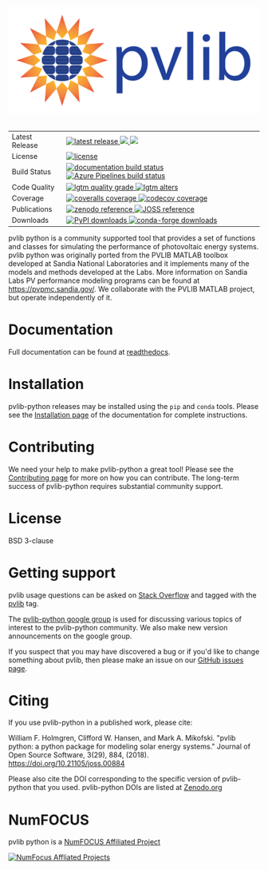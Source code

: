 <img src="docs/sphinx/source/_images/pvlib_logo_horiz.png" width="600">

<table>
<tr>
  <td>Latest Release</td>
  <td>
    <a href="https://pypi.org/project/pvlib/">
    <img src="https://img.shields.io/pypi/v/pvlib.svg" alt="latest release" />
    </a>
    <a href="https://anaconda.org/conda-forge/pvlib-python">
    <img src="https://anaconda.org/conda-forge/pvlib-python/badges/version.svg" />
    </a>
    <a href="https://anaconda.org/conda-forge/pvlib-python">
    <img src="https://anaconda.org/conda-forge/pvlib-python/badges/latest_release_date.svg" />
    </a>
</tr>
<tr>
  <td>License</td>
  <td>
    <a href="https://github.com/pvlib/pvlib-python/blob/master/LICENSE">
    <img src="https://img.shields.io/pypi/l/pvlib.svg" alt="license" />
    </a>
</td>
</tr>
<tr>
  <td>Build Status</td>
  <td>
    <a href="http://pvlib-python.readthedocs.org/en/stable/">
    <img src="https://readthedocs.org/projects/pvlib-python/badge/?version=stable" alt="documentation build status" />
    </a>
    <a href="https://dev.azure.com/solararbiter/pvlib%20python/_build/latest?definitionId=4&branchName=master">
      <img src="https://dev.azure.com/solararbiter/pvlib%20python/_apis/build/status/pvlib.pvlib-python?branchName=master" alt="Azure Pipelines build status" />
    </a>
  </td>
</tr>
<tr>
  <td>Code Quality</td>
  <td>
    <a href="https://lgtm.com/projects/g/pvlib/pvlib-python/context:python">
    <img src="https://img.shields.io/lgtm/grade/python/g/pvlib/pvlib-python.svg?logo=lgtm&logoWidth=18" alt="lgtm quality grade" />
    </a>
    <a href="https://lgtm.com/projects/g/pvlib/pvlib-python/alerts">
    <img src="https://img.shields.io/lgtm/alerts/g/pvlib/pvlib-python.svg?logo=lgtm&logoWidth=18" alt="lgtm alters" />
    </a>
  </td>
</tr>
<tr>
  <td>Coverage</td>
  <td>
    <a href="https://coveralls.io/r/pvlib/pvlib-python">
    <img src="https://img.shields.io/coveralls/pvlib/pvlib-python.svg" alt="coveralls coverage" />
    </a>
    <a href="https://codecov.io/gh/pvlib/pvlib-python">
    <img src="https://codecov.io/gh/pvlib/pvlib-python/branch/master/graph/badge.svg" alt="codecov coverage" />
    </a>
  </td>
</tr>
<tr>
  <td>Publications</td>
  <td>
    <a href="https://doi.org/10.5281/zenodo.3762635">
    <img src="https://zenodo.org/badge/DOI/10.5281/zenodo.3762635.svg" alt="zenodo reference">
    </a>
    <a href="http://joss.theoj.org/papers/41187535cad22dd4b076c89b72f874b1">
    <img src="http://joss.theoj.org/papers/41187535cad22dd4b076c89b72f874b1/status.svg" alt="JOSS reference" />
    </a>
  </td>
</tr>
<tr>
  <td>Downloads</td>
  <td>
    <a href="https://pypi.org/project/pvlib/">
    <img src="https://img.shields.io/pypi/dm/pvlib" alt="PyPI downloads" />
    </a>
    <a href="https://anaconda.org/conda-forge/pvlib-python">
    <img src="https://anaconda.org/conda-forge/pvlib-python/badges/downloads.svg" alt="conda-forge downloads" />
    </a>
  </td>
</tr>
</table>


pvlib python is a community supported tool that provides a set of
functions and classes for simulating the performance of photovoltaic
energy systems. pvlib python was originally ported from the PVLIB MATLAB
toolbox developed at Sandia National Laboratories and it implements many
of the models and methods developed at the Labs. More information on
Sandia Labs PV performance modeling programs can be found at
https://pvpmc.sandia.gov/. We collaborate with the PVLIB MATLAB project,
but operate independently of it.


Documentation
=============

Full documentation can be found at [readthedocs](http://pvlib-python.readthedocs.io/en/stable/).


Installation
============

pvlib-python releases may be installed using the ``pip`` and ``conda`` tools.
Please see the [Installation page](http://pvlib-python.readthedocs.io/en/stable/installation.html) of the documentation for complete instructions.


Contributing
============

We need your help to make pvlib-python a great tool!
Please see the [Contributing page](http://pvlib-python.readthedocs.io/en/stable/contributing.html) for more on how you can contribute.
The long-term success of pvlib-python requires substantial community support.


License
=======

BSD 3-clause


Getting support
===============

pvlib usage questions can be asked on
[Stack Overflow](http://stackoverflow.com) and tagged with
the [pvlib](http://stackoverflow.com/questions/tagged/pvlib) tag.

The [pvlib-python google group](https://groups.google.com/forum/#!forum/pvlib-python)
is used for discussing various topics of interest to the pvlib-python
community. We also make new version announcements on the google group.

If you suspect that you may have discovered a bug or if you'd like to
change something about pvlib, then please make an issue on our
[GitHub issues page](https://github.com/pvlib/pvlib-python/issues).


Citing
======

If you use pvlib-python in a published work, please cite:

  William F. Holmgren, Clifford W. Hansen, and Mark A. Mikofski.
  "pvlib python: a python package for modeling solar energy systems."
  Journal of Open Source Software, 3(29), 884, (2018).
  https://doi.org/10.21105/joss.00884

Please also cite the DOI corresponding to the specific version of
pvlib-python that you used. pvlib-python DOIs are listed at
[Zenodo.org](https://zenodo.org/search?page=1&size=20&q=conceptrecid:593284&all_versions&sort=-version)

NumFOCUS
========

pvlib python is a [NumFOCUS Affiliated Project](https://numfocus.org/sponsored-projects/affiliated-projects)

[![NumFocus Affliated Projects](https://i0.wp.com/numfocus.org/wp-content/uploads/2019/06/AffiliatedProject.png)](https://numfocus.org/sponsored-projects/affiliated-projects)
